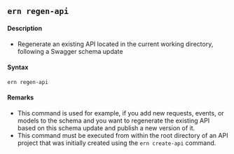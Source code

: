 ## `ern regen-api`

#### Description

* Regenerate an existing API located in the current working directory, following a Swagger schema update  

#### Syntax

`ern regen-api`  

#### Remarks

* This command is used for example, if you add new requests, events, or models to the schema and you want to regenerate the existing API based on this schema update and publish a new version of it.  
* This command must be executed from within the root directory of an API project that was initially created using the `ern create-api` command.  
